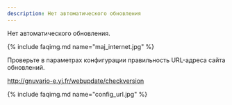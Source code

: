 ```yaml
---
description: Нет автоматического обновления
---
```


Нет автоматического обновления.

{% include faqimg.md name="maj_internet.jpg" %}
       
Проверьте в параметрах конфигурации правильность URL-адреса сайта обновлений. 

http://gnuvario-e.yj.fr/webupdate/checkversion       

{% include faqimg.md name="config_url.jpg" %}


